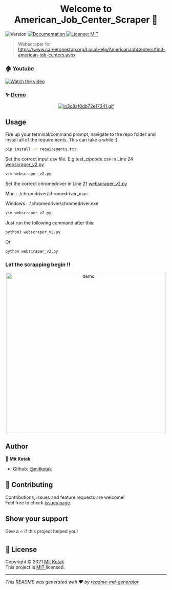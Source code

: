 <h1 align="center">Welcome to American_Job_Center_Scraper 👋</h1>
<p>
  <img alt="Version" src="https://img.shields.io/badge/version-2.0-blue.svg?cacheSeconds=2592000" />
  <a href="https://github.com/mitkotak/American_Job_Center_Scraper" target="_blank">
    <img alt="Documentation" src="https://img.shields.io/badge/documentation-yes-brightgreen.svg" />
  </a>
  <a href="https://github.com/mitkotak/American_Job_Center_Scraper/blob/main/LICENSE" target="_blank">
    <img alt="License: MIT " src="https://img.shields.io/badge/License-MIT -yellow.svg" />
  </a>
</p>

> Webscraper for https://www.careeronestop.org/LocalHelp/AmericanJobCenters/find-american-job-centers.aspx

### 🏠 [Youtube](https://www.youtube.com/embed/JMZxeZKDPZA)

[![Watch the video](https://img.youtube.com/vi/JMZxeZKDPZA/hqdefault.jpg)](https://www.youtube.com/embed/JMZxeZKDPZA)

### ✨ [Demo](https://github.com/mitkotak/American_Job_Center_Scraper)

<p align="center">
  <a href="https://gifyu.com/image/O9F0"><img src="https://s6.gifyu.com/images/in3c8af0db72e17241.gif" alt="in3c8af0db72e17241.gif" border="0" /></a>
</p>

## Usage

Fire up your terminal/command prompt, navigate to the repo folder and install all of the requirements. This can take a while :)

```sh
pip install -r requirements.txt
```

Set the correct input csv file. E.g test_zipcode.csv in Line 24 [webscraper_v2.py](https://github.com/mitkotak/American_Job_Center_Scraper/blob/128700e78a69a8e9279376717fd30862b2d4f6ff/webscraper_v2.py#L24)

```sh
vim webscraper_v2.py
```

Set the correct chromedriver in Line 21 [webscraper_v2.py](https://github.com/mitkotak/American_Job_Center_Scraper/blob/128700e78a69a8e9279376717fd30862b2d4f6ff/webscraper_v2.py#L21)

Mac     : ./chromdriver/chromedriver_mac

Windows : .\chromedriver\chromedriver.exe

```sh
vim webscraper_v2.py
```

Just run the following command after this:

```sh
python3 webscraper_v2.py
```
Or 

```sh
python webscraper_v2.py
``` 

### Let the scrapping begin !!

<p align="center">
  <img width="500" align="center" src="https://media.giphy.com/media/d8PjnRdlAP52F1CImb/giphy.gif" alt="demo"/>
</p>

## Author

👤 **Mit Kotak**

* Github: [@mitkotak](https://github.com/mitkotak)

## 🤝 Contributing

Contributions, issues and feature requests are welcome!<br />Feel free to check [issues page](https://github.com/mitkotak/American_Job_Center_Scraper/issues). 

## Show your support

Give a ⭐️ if this project helped you!

## 📝 License

Copyright © 2021 [Mit Kotak](https://github.com/mitkotak).<br />
This project is [MIT ](https://github.com/mitkotak/American_Job_Center_Scraper/blob/main/LICENSE) licensed.

***
_This README was generated with ❤️ by [readme-md-generator](https://github.com/kefranabg/readme-md-generator)_
